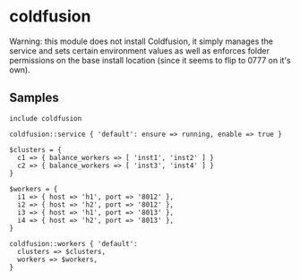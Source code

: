 coldfusion
==========

Warning: this module does not install Coldfusion, it simply manages the service
and sets certain environment values as well as enforces folder permissions on
the base install location (since it seems to flip to 0777 on it's own).

Samples
-------
```
include coldfusion
```
```
coldfusion::service { 'default': ensure => running, enable => true }
```
```
$clusters = {
  c1 => { balance_workers => [ 'inst1', 'inst2' ] }
  c2 => { balance_workers => [ 'inst3', 'inst4' ] }
}
```
```
$workers = {
  i1 => { host => 'h1', port => '8012' },
  i2 => { host => 'h2', port => '8012' },
  i3 => { host => 'h1', port => '8013' },
  i4 => { host => 'h2', port => '8013' },
}
```
```
coldfusion::workers { 'default':
  clusters => $clusters,
  workers => $workers,
}
```